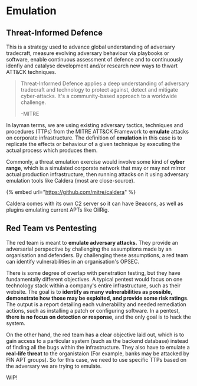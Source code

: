 # Emulation

## Threat-Informed Defence

This is a strategy used to advance global understanding of adversary tradecraft, measure evolving adversary behaviour via playbooks or software, enable continuous assessment of defence and to continuously idenfiy and catalyse development and/or research new ways to thwart ATT\&CK techniques.

> Threat-Informed Defence applies a deep understanding of adversary tradecraft and technology to protect against, detect and mitigate cyber-attacks. It's a community-based approach to a worldwide challenge.
>
> \-MITRE

In layman terms, we are using existing adversary tactics, techniques and procedures (TTPs) from the MITRE ATT\&CK Framework to **emulate** attacks on corporate infrastructure. The definition of **emulation** in this case is to replicate the effects or behaviour of a given technique by executing the actual process which produces them.&#x20;

Commonly, a threat emulation exercise would involve some kind of **cyber range**, which is a simulated corporate network that may or may not mirror actual production infrastructure, then running attacks on it using adversary emulation tools like Caldera (most are close-source).

{% embed url="https://github.com/mitre/caldera" %}

Caldera comes with its own C2 server so it can have Beacons, as well as plugins emulating current APTs like OilRig.

## Red Team vs Pentesting

The red team is meant to **emulate adversary attacks.** They provide an adversarial perspective by challenging the assumptions made by an organisation and defenders. By challenging these assumptions, a red team can identify vulnerabilities in an organisation's OPSEC.&#x20;

There is some degree of overlap with penetration testing, but they have fundamentally different objectives. A typical pentest would focus on one technology stack within a company's entire infrastructure, such as their website. The goal is to **identify as many vulnerabilities as possible, demonstrate how those may be exploited, and provide some risk ratings**. The output is a report detailing each vulnerability and needed remediation actions, such as installing a patch or configuring software. In a pentest, **there is no focus on detection or response**, and the only goal is to hack the system.

On the other hand, the red team has a clear objective laid out, which is to gain access to a particular system (such as the backend database) instead of finding all the bugs within the infrastructure. They also have to emulate a **real-life threat** to the organistaion (For example, banks may be attacked by FIN APT groups). So for this case, we need to use specific TTPs based on the adversary we are trying to emulate.&#x20;

WIP!&#x20;
